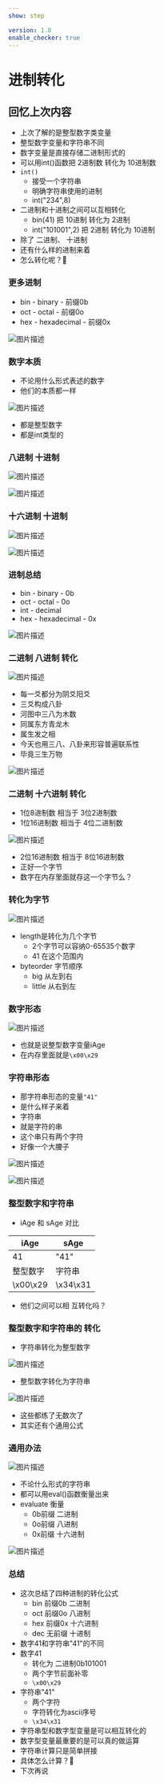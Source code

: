 ```yaml
---
show: step

version: 1.0
enable_checker: true
---
```


# 进制转化
## 回忆上次内容

- 上次了解的是整型数字类变量
- 整型数字变量和字符串不同
- 数字变量是直接存储二进制形式的
- 可以用int()函数把 2进制数 转化为 10进制数
- `int()`
	- 接受一个字符串
	- 明确字符串使用的进制
	- int("234",8)
- 二进制和十进制之间可以互相转化
	- bin(41) 把 10进制 转化为 2进制
	- int("101001",2) 把 2进制 转化为 10进制
- 除了 二进制、 十进制
- 还有什么样的进制来着
- 怎么转化呢？🤔

### 更多进制

- bin - binary - 前缀0b
- oct - octal - 前缀0o
- hex - hexadecimal - 前缀0x

![图片描述](https://doc.shiyanlou.com/courses/uid1190679-20210817-1629187853033)

### 数字本质
- 不论用什么形式表述的数字
- 他们的本质都一样

![图片描述](https://doc.shiyanlou.com/courses/uid1190679-20210820-1629426071097)

- 都是整型数字
- 都是int类型的

### 八进制 十进制 

![图片描述](https://doc.shiyanlou.com/courses/uid1190679-20210817-1629204649127)

![图片描述](https://doc.shiyanlou.com/courses/uid1190679-20210817-1629189796885)

### 十六进制 十进制

![图片描述](https://doc.shiyanlou.com/courses/uid1190679-20210817-1629204714578)

![图片描述](https://doc.shiyanlou.com/courses/uid1190679-20210817-1629189791366)

### 进制总结

- bin - binary - 0b
- oct - octal - 0o
- int - decimal 
- hex - hexadecimal - 0x

![图片描述](https://doc.shiyanlou.com/courses/uid1190679-20210817-1629187853033)


### 二进制 八进制 转化

![图片描述](https://doc.shiyanlou.com/courses/uid1190679-20210817-1629204967901)

- 每一爻都分为阴爻阳爻
- 三爻构成八卦
- 河图中三八为木数
- 同属东方青龙木
- 属生发之相
- 今天也用三八、八卦来形容普遍联系性
- 毕竟三生万物

![图片描述](https://doc.shiyanlou.com/courses/uid1190679-20210817-1629205286996)

### 二进制 十六进制 转化

- 1位8进制数 相当于 3位2进制数
- 1位16进制数 相当于 4位二进制数

![图片描述](https://doc.shiyanlou.com/courses/uid1190679-20210817-1629205636189)

- 2位16进制数 相当于 8位16进制数
- 正好一个字节
- 数字在内存里面就存这一个字节么？

### 转化为字节

![图片描述](https://doc.shiyanlou.com/courses/uid1190679-20210817-1629189809584)

- length是转化为几个字节
	- 2个字节可以容纳0-65535个数字
	- 41 在这个范围内
- byteorder 字节顺序
	- big 从左到右
	- little 从右到左

### 数字形态

![图片描述](https://doc.shiyanlou.com/courses/uid1190679-20210817-1629206836403)

- 也就是说整型数字变量iAge
- 在内存里面就是`\x00\x29`

### 字符串形态

- 那字符串形态的变量`"41"`
- 是什么样子来着
- 字符串
- 就是字符的串
- 这个串只有两个字符
- 好像一个大腰子

![图片描述](https://doc.shiyanlou.com/courses/uid1190679-20210817-1629207493191)

![图片描述](https://doc.shiyanlou.com/courses/uid1190679-20210817-1629207354317)

### 整型数字和字符串

- iAge 和 sAge 对比

|  iAge    | sAge  |
|  ----  | ----  |
|  41  | "41" |
| 整型数字  | 字符串 |
| \x00\x29  | \x34\x31 |

- 他们之间可以相 互转化吗？

### 整型数字和字符串的 转化

- 字符串转化为整型数字

![图片描述](https://doc.shiyanlou.com/courses/uid1190679-20210817-1629208136808)

- 整型数字转化为字符串

![图片描述](https://doc.shiyanlou.com/courses/uid1190679-20210817-1629208271476)

- 这些都练了无数次了
- 其实还有个通用公式

### 通用办法

![图片描述](https://doc.shiyanlou.com/courses/uid1190679-20210817-1629208404527)

- 不论什么形式的字符串
- 都可以用eval()函数衡量出来
- evaluate 衡量
	- 0b前缀 二进制
	- 0o前缀 八进制
	- 0x前缀 十六进制


![图片描述](https://doc.shiyanlou.com/courses/uid1190679-20210817-1629208414258)


### 总结

- 这次总结了四种进制的转化公式
	- bin 前缀0b 二进制 
	- oct 前缀0o 八进制 
	- hex 前缀0x 十六进制 
	- dec 无前缀 十进制
- 数字41和字符串"41"的不同
- 数字41 
	- 转化为 二进制0b101001 
	- 两个字节前面补零
	- `\x00\x29`
- 字符串"41"
	- 两个字符
	- 字符转化为ascii序号
	- `\x34\x31`
- 字符串型和数字型变量是可以相互转化的
- 数字型变量最重要的是可以真的做运算
- 字符串计算只是简单拼接
- 具体怎么计算？🤔
- 下次再说